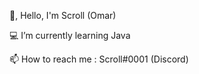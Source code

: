 👋, Hello, I'm Scroll (Omar)

💻 I’m currently learning Java

📫 How to reach me : Scroll#0001 (Discord)
